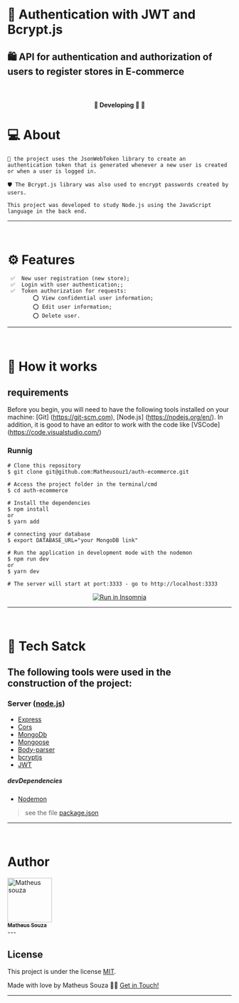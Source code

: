 # 👥 Authentication with JWT and Bcrypt.js

## 🛍️ API for authentication and authorization of users to register stores in E-commerce
<br>

<h4 align="center">
	🚧 Developing 🚀 🚧
</h4>

 💻 About
=================
    🔐 the project uses the JsonWebToken library to create an authentication token that is generated whenever a new user is created or when a user is logged in.

    🛡️ The Bcrypt.js library was also used to encrypt passwords created by users.

    This project was developed to study Node.js using the JavaScript language in the back end.
<hr><br>

 ⚙️ Features
=================
     ✅  New user registration (new store);
     ✅  Login with user authentication;;
     ✅  Token authorization for requests:
            ⭕ View confidential user information;
            ⭕ Edit user information;
            ⭕ Delete user.
<hr><br>

🚀 How it works
=================
## requirements
Before you begin, you will need to have the following tools installed on your machine: [Git] (https://git-scm.com), [Node.js] (https://nodejs.org/en/). In addition, it is good to have an editor to work with the code like [VSCode] (https://code.visualstudio.com/)<br>

### Runnig
~~~
# Clone this repository
$ git clone git@github.com:Matheusouz1/auth-ecommerce.git

# Access the project folder in the terminal/cmd
$ cd auth-ecommerce

# Install the dependencies
$ npm install 
or
$ yarn add

# connecting your database
$ export DATABASE_URL="your MongoDB link"

# Run the application in development mode with the nodemon
$ npm run dev 
or 
$ yarn dev

# The server will start at port:3333 - go to http://localhost:3333
~~~

<p align="center">
  <a href="https://github.com/Matheusouz1/auth-ecommerce/Insomnia_Requests" target="_blank"><img src="https://insomnia.rest/images/run.svg" alt="Run in Insomnia"></a>
</p>
<hr><br>

🚀 Tech Satck
=================
## The following tools were used in the construction of the project:

### Server ([node.js](https://nodejs.org/en/))
* [Express](https://expressjs.com/)
* [Cors](https://expressjs.com/en/resources/middleware/cors.html)
* [MongoDb](https://www.mongodb.com/1)
* [Mongoose](https://mongoosejs.com/)
* [Body-parser](https://www.npmjs.com/package/body-parser)
* [bcryptjs](https://www.npmjs.com/package/bcryptjs)
* [JWT](https://www.npmjs.com/package/jsonwebtoken)
##### devDependencies
* [Nodemon](https://nodemon.io/)
> see the file [package.json](https://github.com/Matheusouz1/auth-ecommerce/blob/main/package.json)
<hr><br>

Author
=================
<a href="https://github.com/Matheusouz1">
<img style="border-radius: ;" src="https://avatars1.githubusercontent.com/u/57780476?s=460&u=3f6bc88b79779488cbb13264799f442b61e3a828&v=4" width="100px;" alt="Matheus souza"/>
<br />
<sub><b>Matheus Souza</b></sub></a> <a href="https://github.com/Matheusouz1/" title="Matheus souza"></a>
<br />
---

## License

This project is under the license [MIT](./LICENSE).

Made with love by Matheus Souza 👋🏽 [Get in Touch!](Https://www.linkedin.com/in/matheus-souza-santos-392677195)

---